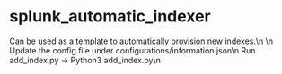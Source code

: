 # splunk_automatic_indexer
Can be used as a template to automatically provision new indexes.\n
\n
Update the config file under configurations/information.json\n
Run add_index.py -> Python3 add_index.py\n
